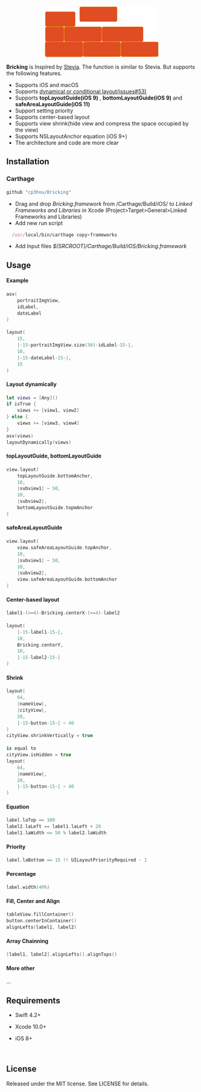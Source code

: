 <p align="center"> 
<img src="https://raw.githubusercontent.com/cp3hnu/Bricking/master/Bricking.jpg", width="301">
</p>



**Bricking** is Inspired by [Stevia](https://github.com/freshOS/Stevia). The function is similar to Stevia. But supports the following features.

- Supports iOS and macOS
- Supports [dynamical or conditional layout(issues#53)](https://github.com/freshOS/Stevia/issues/53)
- Supports **topLayoutGuide(iOS 9)** , **bottomLayoutGuide(iOS 9)**  and **safeAreaLayoutGuide(iOS 11)** 
- Support setting priority
- Supports center-based layout
- Supports view shrink(hide view and compress the space occupied by the view)
- Supports NSLayoutAnchor equation (iOS 9+)
- The architecture and code are more clear



## Installation

### Carthage

```swift
github "cp3hnu/Bricking"
```

- Drag and drop *Bricking.framework* from /Carthage/Build/iOS/ to *Linked Frameworks and Libraries* in Xcode (Project>Target>General>Linked Frameworks and Libraries)
- Add new run script

```ruby
  /usr/local/bin/carthage copy-frameworks
```

- Add Input files *$(SRCROOT)/Carthage/Build/iOS/Bricking.framework*


## Usage

#### Example

```swift
asv(
    portraitImgView,
    idLabel,
    dateLabel
)
        
layout(
    15,
    |-15-portraitImgView.size(30)-idLabel-15-|,
    10,
    |-15-dateLabel-15-|,
    15
)
```

#### Layout dynamically

```swift
let views = [Any]()
if isTrue {
    views += [view1, view2]
} else {
    views += [view3, view4]
}
asv(views)
layoutDynamically(views)
```

#### topLayoutGuide, bottomLayoutGuide

```swift
view.layout(
    topLayoutGuide.bottomAnchor,
    10,
    |subview1| ~ 50,
    10,
    |subview2|,
    bottomLayoutGuide.topmAnchor
)
```

#### safeAreaLayoutGuide

```swift
view.layout(
    view.safeAreaLayoutGuide.topAnchor,
    10,
    |subview1| ~ 50,
    10,
    |subview2|,
    view.safeAreaLayoutGuide.bottomAnchor
)
```

#### Center-based layout

```swift
label1-(>=4)-Bricking.centerX-(>=4)-label2

layout(
    |-15-label1-15-|,
    10,
    Bricking.centerY,
    10,
    |-15-label2-15-|
)
```

#### Shrink

```swift
layout(
    64,
    |nameView|,
    |cityView|,
    20,
    |-15-button-15-| ~ 40
)
cityView.shrinkVertically = true

is equal to
cityView.isHidden = true
layout(
    64,
    |nameView|,
    20,
    |-15-button-15-| ~ 40
)
```

#### Equation

```swift
label.laTop == 100
label2.laLeft == label1.laLeft + 20
label1.laWidth <= 50 % label2.laWidth
```

#### Priority

```swift
label.laBottom == 15 !! UILayoutPriorityRequired - 1
```

#### Percentage

```swift
label.width(40%)
```

#### Fill, Center and Align

```swift
tableView.fillContainer()
button.centerInContainer()
alignLefts(label1, label2)
```

#### Array Chainning

```swift
[label1, label2].alignLefts().alignTops()
```

#### More other

...

## Requirements

- Swift 4.2+

- Xcode 10.0+

- iOS 8+

  ​


## License

Released under the MIT license. See LICENSE for details.